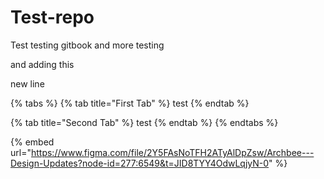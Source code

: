 # Test-repo

Test testing gitbook and more testing

and adding this

new line

{% tabs %}
{% tab title="First Tab" %}
test
{% endtab %}

{% tab title="Second Tab" %}
test
{% endtab %}
{% endtabs %}

{% embed url="https://www.figma.com/file/2Y5FAsNoTFH2ATyAlDpZsw/Archbee---Design-Updates?node-id=277:6549&t=JID8TYY4OdwLqjyN-0" %}

